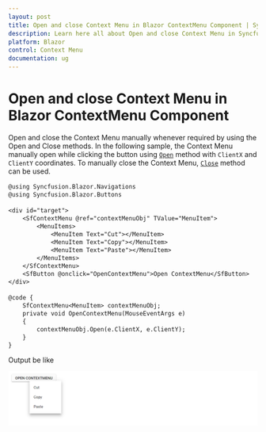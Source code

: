```yaml
---
layout: post
title: Open and close Context Menu in Blazor ContextMenu Component | Syncfusion
description: Learn here all about Open and close Context Menu in Syncfusion Blazor ContextMenu component and more.
platform: Blazor
control: Context Menu
documentation: ug
---
```


# Open and close Context Menu in Blazor ContextMenu Component

Open and close the Context Menu manually whenever required by using the Open and Close methods. In the following sample, the Context Menu manually open while clicking the button using [`Open`](https://help.syncfusion.com/cr/blazor/Syncfusion.Blazor.Navigations.SfContextMenu-1.html#Syncfusion_Blazor_Navigations_SfContextMenu_1_Open_System_Nullable_System_Double__System_Nullable_System_Double__) method with `ClientX` and `ClientY` coordinates.
To manually close the Context Menu, [`Close`](https://help.syncfusion.com/cr/blazor/Syncfusion.Blazor.Navigations.SfContextMenu-1.html#Syncfusion_Blazor_Navigations_SfContextMenu_1_Close) method can be used.

```cshtml
@using Syncfusion.Blazor.Navigations
@using Syncfusion.Blazor.Buttons

<div id="target">
    <SfContextMenu @ref="contextMenuObj" TValue="MenuItem">
        <MenuItems>
            <MenuItem Text="Cut"></MenuItem>
            <MenuItem Text="Copy"></MenuItem>
            <MenuItem Text="Paste"></MenuItem>
        </MenuItems>
    </SfContextMenu>
    <SfButton @onclick="OpenContextMenu">Open ContextMenu</SfButton>
</div>

@code {
    SfContextMenu<MenuItem> contextMenuObj;
    private void OpenContextMenu(MouseEventArgs e)
    {
        contextMenuObj.Open(e.ClientX, e.ClientY);
    }
}

```

Output be like

![Context Menu Sample](./../images/open-close.png)